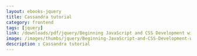 ```yaml
---
layout: ebooks-jquery
title: Cassandra tutorial
category: frontend
tags: [jquery]
link: /downloads/pdf/jquery/Beginning JavaScript and CSS Development with jQuery.pdf 
image: /images/thumbs/jquery/Beginning-JavaScript-and-CSS-Development-with-jQuery-min.png
description : Cassandra tutorial 
---
```













